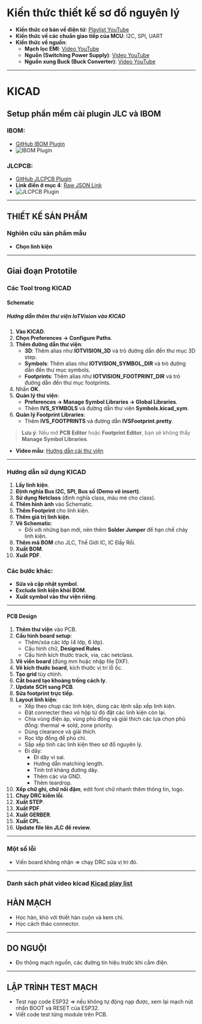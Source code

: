 # Kiến thức thiết kế sơ đồ nguyên lý

- **Kiến thức cơ bản về điện tử**: [Playlist YouTube](https://www.youtube.com/playlist?list=PLGs3LoDo-2kOWhcLkcdEZovVq_vuPsPHr)
- **Kiến thức về các chuẩn giao tiếp của MCU**: I2C, SPI, UART
- **Kiến thức về nguồn**:
  - **Mạch lọc EMI**: [Video YouTube](https://www.youtube.com/watch?v=QAZo9xbiflQ&t=97s)
  - **Nguồn (Switching Power Supply)**: [Video YouTube](https://www.youtube.com/watch?v=2N_T7VFymFg)
  - **Nguồn xung Buck (Buck Converter)**: [Video YouTube](https://www.youtube.com/watch?v=W6NOV6b8kxs)

---

# KICAD

## Setup phần mềm cài plugin JLC và IBOM

### IBOM:
- [GitHub IBOM Plugin](https://github.com/openscopeproject/InteractiveHtmlBom)
- ![IBOM Plugin](https://drive.google.com/file/d/1vEc_YYX-bH-AufiqHKSKwVIpvsJtlNk7/view?usp=sharing)

### JLCPCB:
- [GitHub JLCPCB Plugin](https://github.com/Bouni/kicad-jlcpcb-tools)
- **Link điền ở mục 4**: [Raw JSON Link](https://raw.githubusercontent.com/Bouni/bouni-kicad-repository/main/repository.json)
- ![JLCPCB Plugin](https://drive.google.com/file/d/1-FcPmArh3dxVTaS3dIIPEUpybPJeompa/view?usp=sharing)

---

## THIẾT KẾ SẢN PHẨM

### Nghiên cứu sản phẩm mẫu

- **Chọn linh kiện**

---

## Giai đoạn Prototile

### Các Tool trong KICAD

#### Schematic

##### Hướng dẫn thêm thư viện IoTVision vào KICAD

1. **Vào KICAD**.
2. **Chọn Preferences → Configure Paths**.
3. **Thêm đường dẫn thư viện**:
    - **3D**: Thêm alias như **IOTVISION_3D** và trỏ đường dẫn đến thư mục 3D step.
    - **Symbols**: Thêm alias như **IOTVISION_SYMBOL_DIR** và trỏ đường dẫn đến thư mục symbols.
    - **Footprints**: Thêm alias như **IOTVISION_FOOTPRINT_DIR** và trỏ đường dẫn đến thư mục footprints.
4. Nhấn **OK**.
5. **Quản lý thư viện**:
    - **Preferences → Manage Symbol Libraries → Global Libraries**.
    - Thêm **IVS_SYMBOLS** và đường dẫn thư viện **Symbols.kicad_sym**.
6. **Quản lý Footprint Libraries**:
    - Thêm **IVS_FOOTPRINTS** và đường dẫn **IVSFootprint.pretty**.

> **Lưu ý**: Nếu mở **PCB Editor** hoặc **Footprint Editor**, bạn sẽ không thấy **Manage Symbol Libraries**. 

- **Video mẫu**: [Hướng dẫn cài thư viện](https://youtu.be/sz3mICmpLzM)

---

### Hướng dẫn sử dụng KICAD

1. **Lấy linh kiện**.
2. **Định nghĩa Bus I2C, SPI, Bus số (Demo vẽ insert)**.
3. **Sử dụng Netclass** (định nghĩa class, màu mè cho class).
4. **Thêm hình ảnh** vào Schematic.
5. **Thêm Footprint** cho linh kiện.
6. **Thêm giá trị linh kiện**.
7. **Vẽ Schematic**:
   - Đối với những bạn mới, nên thêm **Solder Jumper** để hạn chế cháy linh kiện.
8. **Thêm mã BOM** cho JLC, Thế Giới IC, IC Đầy Rối.
9. **Xuất BOM**.
10. **Xuất PDF**.

### Các bước khác:
- **Sửa và cập nhật symbol**.
- **Exclude linh kiện khỏi BOM**.
- **Xuất symbol vào thư viện riêng**.

---

#### PCB Design

1. **Thêm thư viện** vào PCB.
2. **Cấu hình board setup**:
   - Thêm/xóa các lớp (4 lớp, 6 lớp).
   - Cấu hình chữ, **Designed Rules**.
   - Cấu hình kích thước track, via, các netclass.
3. **Vẽ viền board** (đúng mm hoặc nhập file DXF).
4. **Vẽ kích thước board**, kích thước vị trí lỗ ốc.
5. **Tạo grid** tùy chỉnh.
6. **Cắt board tạo khoảng trống cách ly**.
7. **Update SCH sang PCB**.
8. **Sửa footprint trực tiếp**.
9. **Layout linh kiện**:
   - Xếp theo chụp các linh kiện, dùng các lệnh sắp xếp linh kiện.
   - Đặt connecter theo vỏ hộp từ đó đặt các linh kiện còn lại.
   - Chia vùng điện áp, vùng phủ đồng và giải thích các lựa chọn phủ đồng: thermal => sold, zone priority.
   - Dùng clearance và giải thích.
   - Rọc lớp đồng để phủ chì.
   - Sắp xếp tinh các linh kiện theo sơ đồ nguyên lý.
   - Đi dây:
     - Đi dây vi sai.
     - Hướng dẫn matching length.
     - Tính trở kháng đường dây.
     - Thêm các via GND.
     - Thêm teardrop.
10. **Xếp chữ ghi, chữ nổi đậm**, edit font chữ nhanh thêm thông tin, logo.
11. **Chạy DRC kiểm lỗi**.
12. **Xuất STEP**.
13. **Xuất PDF**.
14. **Xuất GERBER**.
15. **Xuất CPL**.
16. **Update file lên JLC để review**.

---

### Một số lỗi

- Viền board không nhận => chạy DRC sửa vị trí đỏ.

---
### Danh sách phát video kicad [Kicad play list](https://www.youtube.com/playlist?list=PLl72apUE_izgVsnWJDfx34R6ak8Qz5oGz) 

## HÀN MẠCH

- Học hàn, khò với thiết hàn cuộn và kem chì.
- Học cách tháo connector.

---

## DO NGUỘI

- Đo thông mạch nguồn, các đường tín hiệu trước khi cắm điện.

---

## LẬP TRÌNH TEST MẠCH

- Test nạp code ESP32 => nếu không tự động nạp được, xem lại mạch nút nhấn BOOT và RESET của ESP32.
- Viết code test từng module trên PCB.
